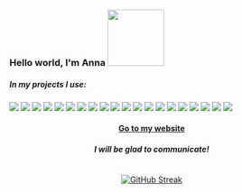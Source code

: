 ### Hello world, I'm Anna <img src="https://media.giphy.com/media/Wj7lNjMNDxSmc/giphy.gif" width="100"/>

<h5>In my projects I use:</h5>
<p>
  <img src='https://img.shields.io/badge/html5-%23E34F26.svg?logo=html5&logoColor=white'/>
  <img src='https://img.shields.io/badge/css3-%231572B6.svg?logo=css3&logoColor=white' />
  <img src='https://img.shields.io/badge/javascript-%23323330.svg?logo=javascript&logoColor=%23F7DF1E'/>
  <img src='https://img.shields.io/badge/typescript-%23007ACC.svg?logo=typescript&logoColor=white'/>
  <img src='https://img.shields.io/badge/react-%2320232a.svg?logo=react&logoColor=%2361DAFB'/>
  <img src='https://img.shields.io/badge/React_Router-CA4245?logo=react-router&logoColor=white'/>
  <img src='https://img.shields.io/badge/React%20Hook%20Form-%23EC5990.svg?logo=reacthookform&logoColor=white'/>
  <img src='https://img.shields.io/badge/react_native-%2320232a.svg?logo=react&logoColor=%2361DAFB'/>
  <img src='https://img.shields.io/badge/expo-1C1E24?logo=expo&logoColor=#D04A37'/>
  <img src='https://img.shields.io/badge/redux-%23593d88.svg?logo=redux&logoColor=white'/>
  <img src='https://img.shields.io/badge/webpack-%238DD6F9.svg?logo=webpack&logoColor=black'/>
  <img src='https://img.shields.io/badge/SASS-hotpink.svg?logo=SASS&logoColor=white'/>
  <img src='https://img.shields.io/badge/bootstrap-%23563D7C.svg?logo=bootstrap&logoColor=white'/>
  <img src='https://img.shields.io/badge/styled--components-DB7093?logo=styled-components&logoColor=white'/>
  <img src='https://img.shields.io/badge/git-%23F05033.svg?logo=git&logoColor=white'/>
  <img src='https://img.shields.io/badge/NPM-%23000000.svg?logo=npm&logoColor=white'/>
  <img src='https://img.shields.io/badge/ESLint-4B3263?logo=eslint&logoColor=white'/>
  <img src='https://img.shields.io/badge/figma-%23F24E1E.svg?logo=figma&logoColor=white'/>
  <img src='https://img.shields.io/badge/adobe%20photoshop-%2331A8FF.svg?logo=adobe%20photoshop&logoColor=white'/>
  <img src='https://img.shields.io/badge/Canva-%2300C4CC.svg?logo=Canva&logoColor=white)logoColor=white'/>
</p>

<div align="center">
  <h4><a href="https://cv-voroshilova.netlify.app">Go to my website</a></h4>
  <h5> I will be glad to communicate!</h5>
  <img src="https://komarev.com/ghpvc/?username=VoroshilovaAV&style=flat-square&color=blue" alt=""/>

  [![GitHub Streak](http://github-readme-streak-stats.herokuapp.com?user=VoroshilovaAV&theme=buefy&hide_border=true&border_radius=6.5)](https://git.io/streak-stats)
  
</div>
